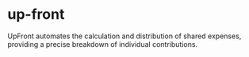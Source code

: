 # up-front
UpFront automates the calculation and distribution of shared expenses, providing a precise breakdown of individual contributions.
